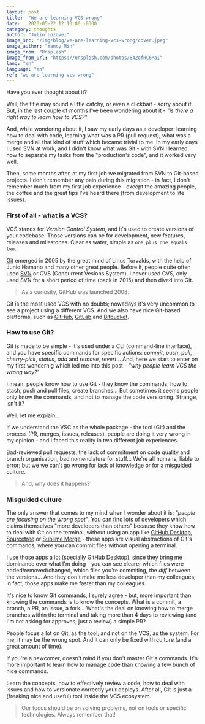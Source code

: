 ```yaml
---
layout: post
title:  "We are learning VCS wrong"
date:   2020-05-22 12:10:00 -0300
category: thoughts
author: "Julio Lozovei"
image_src: "/img/blog/we-are-learning-vcs-wrong/cover.jpeg"
image_author: "Yancy Min"
image_from: "Unsplash"
image_from_url: "https://unsplash.com/photos/842ofHC6MaI"
lang: "en"
language: "en"
ref: "we-are-learning-vcs-wrong"
---
```

Have you ever thought about it?
<!--more-->
Well, the title may sound a little catchy, or even a clickbait - sorry about it. But, in the last couple of months I've been wondering about it - _"is there a right way to learn how to VCS?"_

And, while wondering about it, I saw my early days as a developer: learning how to deal with code, learning what was a PR (pull request), what was a merge and all that kind of stuff which became trivial to me. In my early days I used SVN at work, and I didn't know what was Git - with SVN I learned how to separate my tasks from the "production's code", and it worked very well.

Then, some months after, at my first job we migrated from SVN to Git-based projects. I don't remember any pain during this migration - in fact, I don't remember much from my first job experience - except the amazing people, the coffee and the great tips I've heard there (from development to life issues).


### First of all - what is a VCS?
VCS stands for _Version Control System_, and it's used to create versions of your codebase. Those versions can be for development, new features, releases and milestones. Clear as water, simple as `one plus one equals two`.

[Git](https://git-scm.com/) emerged in 2005 by the great mind of Linus Torvalds, with the help of Junio Hamano and many other great people. Before it, people quite often used [SVN](https://www.google.com/search?q=svn&oq=svn&aqs=chrome..69i57.777j0j1&sourceid=chrome&ie=UTF-8) or CVS (Concurrent Vesions System). I never used CVS, only used SVN for a short period of time (back in 2015) and then dived into Git.

> As a curiosity, GitHub was launched 2008.

Git is the most used VCS with no doubts; nowadays it's very uncommon to see a project using a different VCS. And we also have nice Git-based platforms, such as [GitHub](https://github.com/), [GitLab](https://about.gitlab.com/) and [Bitbucket](https://bitbucket.org/product).


### How to use Git?
Git is made to be simple - it's used under a CLI (command-line interface), and you have specific commands for specific actions: _commit_, _push_, _pull_, _cherry-pick_, _status_, _add_ and _remove_, _revert_... And, here we start to enter on my first wondernig which led me into this post - _"why people learn VCS the wrong way?_"

I mean, people know how to use Git - they know the commands; how to stash, push and pull files, create branches... But sometimes it seems people only know the commands, and not to manage the code versioning. Strange, isn't it?

Well, let me explain...

If we understand the VSC as the whole package - the tool (Git) and the process (PR, merges, issues, releases), people are doing it very wrong in my opinion - and I faced this reality in two different job experiences.

Bad-reviewed pull requests, the lack of commitment on code quality and branch organisation, bad nomenclature for stuff... We're all humans, liable to error; but we we can't go wrong for lack of knowledge or for a misguided culture.

> And, why does it happens?


### Misguided culture
The only answer that comes to my mind when I wonder about it is: _"people are focusing on the wrong spot"_. You can find lots of developers which claims themselves "more developers than others" because they know how to deal with Git on the terminal, without using an app like [GitHub Desktop](https://desktop.github.com/), [Sourcetree](https://www.sourcetreeapp.com/) or [Sublime Merge](https://www.sublimemerge.com/) - these apps are visual abstractions of Git's commands, where you can commit files without opening a terminal.

I use those apps a lot (specially GitHub Desktop), since they bring me dominance over what I'm doing - you can see clearer which files were added/removed/changed, which files you're commiting, the _diff_ between the versions... And they don't make me less developer than my colleagues; in fact, those apps make me faster than my colleagues.

It's nice to know Git commands, I surely agree - but, more important than knowing the commands is to know the concepts. What is a commit, a branch, a PR, an issue, a fork... What's the deal on knowing how to merge branches within the terminal and taking more than 4 days to reviewing (and I'm not asking for approves, just a review) a simple PR?

People focus a lot on Git, as the tool; and not on the VCS, as the system. For me, it may be the wrong spot. And it can only be fixed with culture (and a great amount of time).

If you're a newcomer, doesn't mind if you don't master Git's commands. It's more important to learn how to manage code than knowing a few bunch of nice commands.

Learn the concepts, how to effectively review a code, how to deal with issues and how to versionate correctly your deploys. After all, Git is just a (freaking nice and useful) tool inside the VCS ecosystem.

> Our focus should be on solving problems, not on tools or specific technologies. Always remember that!
